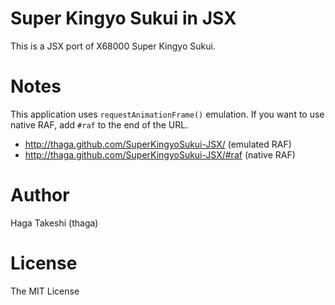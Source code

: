 Super Kingyo Sukui in JSX
======================================

This is a JSX port of X68000 Super Kingyo Sukui.

Notes
======================================

This application uses `requestAnimationFrame()` emulation.
If you want to use native RAF, add `#raf` to the end of the URL.

* http://thaga.github.com/SuperKingyoSukui-JSX/ (emulated RAF)
* http://thaga.github.com/SuperKingyoSukui-JSX/#raf (native RAF)

Author
======================================

Haga Takeshi (thaga)

License
======================================

The MIT License

